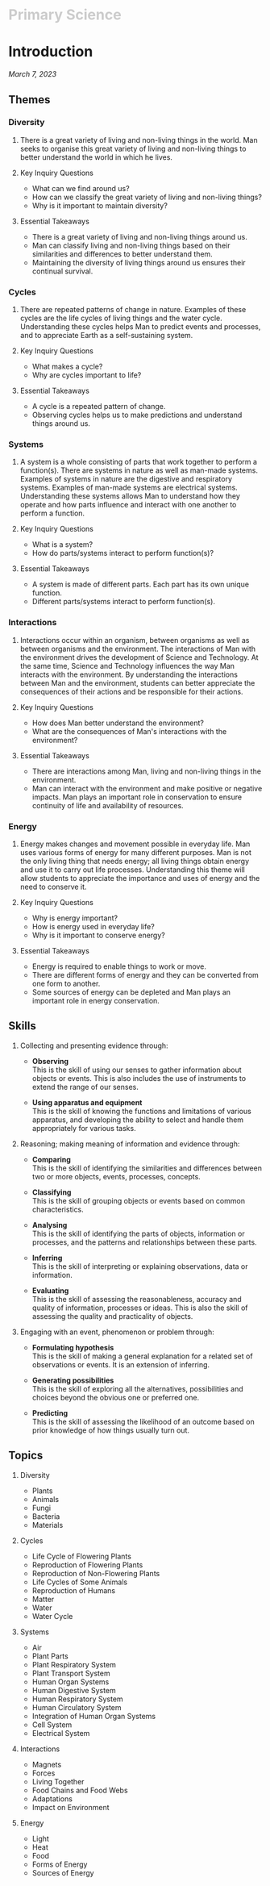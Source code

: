 <h1 style="color: #ccc">Primary Science</h1>

# Introduction

*March 7, 2023*

## Themes

### Diversity

1. There is a great variety of living and non-living things in the world. Man seeks to organise this great variety of living and non-living things to better understand the world in which he lives.

2. Key Inquiry Questions

    - What can we find around us?
    - How can we classify the great variety of living and non-living things?
    - Why is it important to maintain diversity?

3. Essential Takeaways

    - There is a great variety of living and non-living things around us.
    - Man can classify living and non-living things based on their similarities and differences to better understand them.
    - Maintaining the diversity of living things around us ensures their continual survival.

### Cycles

1. There are repeated patterns of change in nature. Examples of these cycles are the life cycles of living things and the water cycle. Understanding these cycles helps Man to predict events and processes, and to appreciate Earth as a self-sustaining system.

2. Key Inquiry Questions

    - What makes a cycle?
    - Why are cycles important to life?

3. Essential Takeaways

    - A cycle is a repeated pattern of change.
    - Observing cycles helps us to make predictions and understand things around us.


### Systems

1. A system is a whole consisting of parts that work together to perform a function(s). There are systems in nature as well as man-made systems. Examples of systems in nature are the digestive and respiratory systems. Examples of man-made systems are electrical systems. Understanding these systems allows Man to understand how they operate and how parts influence and interact with one another to perform a function.

2. Key Inquiry Questions

    - What is a system?
    - How do parts/systems interact to perform function(s)?

3. Essential Takeaways

    - A system is made of different parts. Each part has its own unique function.
    - Different parts/systems interact to perform function(s).

### Interactions

1. Interactions occur within an organism, between organisms as well as between organisms and the environment. The interactions of Man with the environment drives the development of Science and Technology. At the same time, Science and Technology influences the way Man interacts with the environment. By understanding the interactions between Man and the environment, students can better appreciate the consequences of their actions and be responsible for their actions.

2. Key Inquiry Questions

    - How does Man better understand the environment?
    - What are the consequences of Man's interactions with the environment?

3. Essential Takeaways

    - There are interactions among Man, living and non-living things in the environment.
    - Man can interact with the environment and make positive or negative impacts. Man plays an important role in conservation to ensure continuity of life and availability of resources.

### Energy

1. Energy makes changes and movement possible in everyday life. Man uses various forms of energy for many different purposes. Man is not the only living thing that needs energy; all living things obtain energy and use it to carry out life processes. Understanding this theme will allow students to appreciate the importance and uses of energy and the need to conserve it.

2. Key Inquiry Questions

    - Why is energy important?
    - How is energy used in everyday life?
    - Why is it important to conserve energy?

3. Essential Takeaways

    - Energy is required to enable things to work or move.
    - There are different forms of energy and they can be converted from one form to another.
    - Some sources of energy can be depleted and Man plays an important role in energy conservation.

## Skills

1. Collecting and presenting evidence through:

    - **Observing** <br> This is the skill of using our senses to gather information about objects or events. This is also includes the use of instruments to extend the range of our senses.

    - **Using apparatus and equipment** <br> This is the skill of knowing the functions and limitations of various apparatus, and developing the ability to select and handle them appropriately for various tasks.

2. Reasoning; making meaning of information and evidence through:

    - **Comparing** <br> This is the skill of identifying the similarities and differences between two or more objects, events, processes, concepts.

    - **Classifying** <br> This is the skill of grouping objects or events based on common characteristics.

    - **Analysing** <br> This is the skill of identifying the parts of objects, information or processes, and the patterns and relationships between these parts.

    - **Inferring** <br> This is the skill of interpreting or explaining observations, data or information.

    - **Evaluating** <br> This is the skill of assessing the reasonableness, accuracy and quality of information, processes or ideas. This is also the skill of assessing the quality and practicality of objects.

3. Engaging with an event, phenomenon or problem through:

    - **Formulating hypothesis** <br> This is the skill of making a general explanation for a related set of observations or events. It is an extension of inferring.

    - **Generating possibilities** <br> This is the skill of exploring all the alternatives, possibilities and choices beyond the obvious one or preferred one.

    - **Predicting** <br> This is the skill of assessing the likelihood of an outcome based on prior knowledge of how things usually turn out.

## Topics

1. Diversity

    - Plants
    - Animals
    - Fungi
    - Bacteria
    - Materials

2. Cycles

    - Life Cycle of Flowering Plants
    - Reproduction of Flowering Plants
    - Reproduction of Non-Flowering Plants
    - Life Cycles of Some Animals
    - Reproduction of Humans
    - Matter
    - Water
    - Water Cycle

3. Systems

    - Air
    - Plant Parts
    - Plant Respiratory System
    - Plant Transport System
    - Human Organ Systems
    - Human Digestive System
    - Human Respiratory System
    - Human Circulatory System
    - Integration of Human Organ Systems
    - Cell System
    - Electrical System

4. Interactions

    - Magnets
    - Forces
    - Living Together
    - Food Chains and Food Webs
    - Adaptations
    - Impact on Environment

5. Energy

    - Light
    - Heat
    - Food
    - Forms of Energy
    - Sources of Energy
